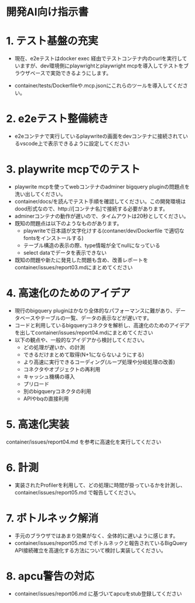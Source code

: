 # 開発AI向け指示書


# 1. テスト基盤の充実
* 現在、e2eテストはdocker exec 経由でテストコンテナ内のcurlを実行していますが、dev環境側にplaywrightとplaywright mcpを導入してテストをブラウザベースで実効できるようにします。

* container/tests/Dockerfileや.mcp.jsonにこれらのツールを導入してください。

# 2. e2eテスト整備続き
* e2eコンテナで実行しているplaywriteの画面をdevコンテナに接続されているvscode上で表示できるように設定してください

# 3. playwrite mcpでのテスト
* playwrite mcpを使ってwebコンテナのadminer bigquery pluginの問題点を洗い出してください。
* container/docs/を読んでテスト手順を確認してください。この開発環境はdood形式なので、http://[コンテナ名]で接続する必要があります。
* adminerコンテナの動作が遅いので、タイムアウトは20秒としてください。
* 既知の問題点は以下のようなものがあります。
    * playwriteで日本語が文字化けする(contaner/dev/Dockerfile で適切なfontsをインストールする)
    * テーブル構造の表示の際、type情報が全てnullになっている
    * select dataでデータを表示できない
* 既知の問題や新たに発見した問題も含め、改善レポートをcontainer/issues/report03.mdにまとめてください

# 4. 高速化のためのアイデア
* 現行のbigquery pluginはかなり全体的なパフォーマンスに難があり、データベースやテーブルの一覧、データの表示などが遅いです。
* コードと利用しているbigqueryコネクタを解析し、高速化のためのアイデアを出してcontainer/issues/report04.mdにまとめてください
* 以下の観点や、一般的なアイデアから検討してください。
    * どの処理が遅いか、の計測
    * できるだけまとめて取得(N+1にならないようにする)
    * より高速に実行できるコーディング(ループ処理や分岐処理の改善)
    * コネクタやオブジェクトの再利用
    * キャッシュ機構の導入
    * プリロード
    * 別のbigqueryコネクタの利用
    * APIやbqの直接利用

# 5. 高速化実装
container/issues/report04.md を参考に高速化を実行してください

# 6. 計測
* 実装されたProfilerを利用して、どの処理に時間が掛っているかを計測し、container/issues/report05.md で報告してください。

# 7. ボトルネック解消
* 手元のブラウザではあまり効果がなく、全体的に遅いように感じます。
* container/issues/report05.md でボトルネックと報告されているBigQuery API接続確立を高速化する方法について検討し実装してください。

# 8. apcu警告の対応
* container/issues/report06.md に基づいてapcuをstub登録してください
